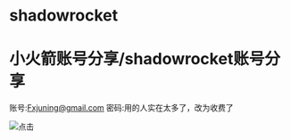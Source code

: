 # shadowrocket
小火箭账号分享/shadowrocket账号分享
===
账号:Fxjuning@gmail.com
密码:用的人实在太多了，改为收费了

![点击](https://s1.ax1x.com/2020/03/30/GmeOy9.th.jpg)

